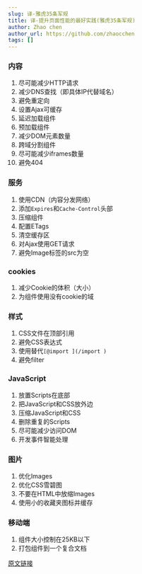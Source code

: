 ```yaml
---
slug: 译-雅虎35条军规
title: 译-提升页面性能的最好实践(雅虎35条军规)
author: Zhao chen
author_url: https://github.com/zhaocchen
tags: []
---
```


### 内容


1. 尽可能减少HTTP请求
1. 减少DNS查找（即具体IP代替域名）
1. 避免重定向
1. 设置Ajax可缓存
1. 延迟加载组件
1. 预加载组件
1. 减少DOM元素数量
1. 跨域分割组件
1. 尽可能减少iframes数量
1. 避免404



### 服务


1. 使用CDN（内容分发网络）
1. 添加`Expires`和`Cache-Control`头部
1. 压缩组件
1. 配置ETags
1. 清空缓存区
1. 对Ajax使用GET请求
1. 避免Image标签的src为空



### cookies


1. 减少Cookie的体积（大小）
1. 为组件使用没有cookie的域



### 样式


1. CSS文件在顶部引用
1. 避免CSS表达式
1. 使用替代``[@import ](/import )``
1. 避免filter



### JavaScript


1. 放置Scripts在底部
1. 把JavaScript和CSS放外边
1. 压缩JavaScript和CSS
1. 删除重复的Scripts
1. 尽可能减少访问DOM
1. 开发事件智能处理



### 图片


1. 优化Images
1. 优化CSS雪碧图
1. 不要在HTML中放缩Images
1. 使用小的收藏夹图标并缓存



### 移动端


1. 组件大小控制在25KB以下
1. 打包组件到一个复合文档


[原文链接](https://developer.yahoo.com/performance/rules.html#)